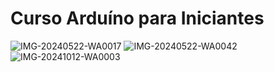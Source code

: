 # Curso Arduíno para Iniciantes

![IMG-20240522-WA0017](https://github.com/user-attachments/assets/1cfbff8a-c9c3-41d1-90a2-879c2fba05cf)
![IMG-20240522-WA0042](https://github.com/user-attachments/assets/6c343c1a-6170-487d-a46b-67202dcd656d)
![IMG-20241012-WA0003](https://github.com/user-attachments/assets/03fd2d89-9b3d-4a0d-808c-f8eadc28990d)
